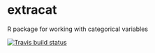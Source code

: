 # extracat
R package for working with categorical variables

[![Travis build status](https://travis-ci.org/heike/extracat.svg?branch=master)](https://travis-ci.org/heike/extracat)
